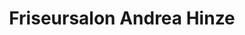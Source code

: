 ---
title: "Friseursalon Andrea Hinze"
url: /halle-saale/friseursalon-andrea-hinze/
shop: Friseur
---